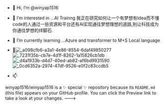 - 👋 Hi, I’m @winyap1516
- 👀 I’m interested in ...AI Trainng 我正在研究如何让一个有梦想有Idea而不懂code的人通过一些资源和平台还有AI实现通往梦想理想的道路,别让科技成为你通往梦想的绊脚石.
- 🌱 I’m currently learning ...Azure and transformer to M+S Local language 
- 💞️![_a098cfb6-a3a1-4e86-8554-6daf49850277](https://github.com/winyap1516/winyap1516/assets/151992919/67382795-5e89-41e6-99af-dc814c9ce90d)
![_7231f35b-cb7e-4d1f-8262-1a15826cb1db](https://github.com/winyap1516/winyap1516/assets/151992919/d7705f61-3838-4aee-89b0-5b2339440852)
![_d4a1933b-d4d7-40ed-ab82-af6bd9931590](https://github.com/winyap1516/winyap1516/assets/151992919/e6604a13-0f65-4f58-9f8a-d23fa08816de)
![_0cd6352a-2974-47df-9526-e0f2c83ccdb5](https://github.com/winyap1516/winyap1516/assets/151992919/ed94a109-5352-4b29-b6c2-d64b34fd6249)

- 📫 

winyap1516/winyap1516 is a ✨ special ✨ repository because its `README.md` (this file) appears on your GitHub profile.
You can click the Preview link to take a look at your changes.
--->
